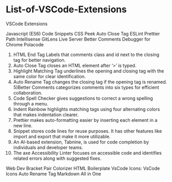 # List-of-VSCode-Extensions
VSCode Extensions


Javascript (ES6) Code Snippets
CSS Peek
Auto Close Tag
ESLint
Prettier
Path Intellisense
GitLens
Live Server
Better Comments
Debugger for Chrome
Polacode

1) HTML End Tag Labels that comments class and id next to the closing tag for better navigation.
2) Auto Close Tag closes an HTML element after ‘>’ is typed.
3) Highlight Matching Tag underlines the opening and closing tag with the same color for clear identification.
4) Auto Rename Tag changes the closing tag if the opening tag is renamed.
5)Better Comments categorizes comments into six types for efficient collaboration.
6) Code Spell Checker gives suggestions to correct a wrong spelling through a menu.
7) Indent Rainbow highlights matching tags using four alternating colors that makes indentation clearer.
8) Prettier makes auto-formatting easier by inserting each element in a new line.
9) Snippet stores code lines for reuse purposes. It has other features like import and export that make it more utilizable.
10) An AI-based extension, Tabnine, is used for code completion by individuals and developer teams.
11) The axe Accessibility Linter focuses on accessible code and identifies related errors along with suggested fixes.

Web Dev
Bracket Pair Colorizer
HTML Boilerplate
VsCode Icons: VsCode Icons
Auto Rename Tag
Markdown All in One

